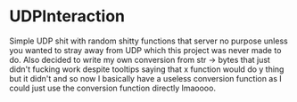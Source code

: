 # UDPInteraction
Simple UDP shit with random shitty functions that server no purpose unless you wanted to stray away from UDP which this project was never made to do. Also decided to write my own conversion from str -> bytes that just didn't fucking work despite tooltips saying that x function would do y thing but it didn't and so now I basically have a useless conversion function as I could just use the conversion function directly lmaoooo.
